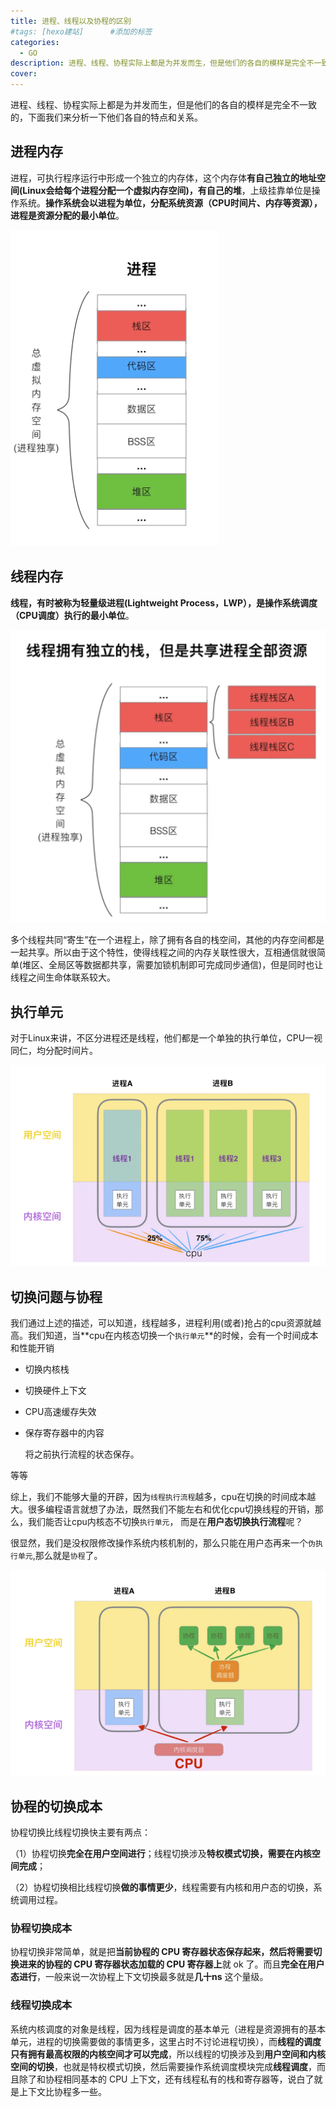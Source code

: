 ```yaml
---
title: 进程、线程以及协程的区别
#tags: [hexo建站]      #添加的标签
categories: 
  - GO
description: 进程、线程、协程实际上都是为并发而生，但是他们的各自的模样是完全不一致的。
cover: 
---
```


进程、线程、协程实际上都是为并发而生，但是他们的各自的模样是完全不一致的，下面我们来分析一下他们各自的特点和关系。



## 进程内存

进程，可执行程序运行中形成一个独立的内存体，这个内存体**有自己独立的地址空间(Linux会给每个进程分配一个虚拟内存空间)，有自己的堆**，上级挂靠单位是操作系统。**操作系统会以进程为单位，分配系统资源（CPU时间片、内存等资源），进程是资源分配的最小单位**。

![进程模型](https://raw.githubusercontent.com/OverCookkk/PicBed/master/blogImg/%E8%BF%9B%E7%A8%8B%E6%A8%A1%E5%9E%8B.png)



## 线程内存

**线程，有时被称为轻量级进程(Lightweight Process，LWP），是操作系统调度（CPU调度）执行的最小单位**。

![线程模型](https://raw.githubusercontent.com/OverCookkk/PicBed/master/blogImg/%E7%BA%BF%E7%A8%8B%E6%A8%A1%E5%9E%8B.png)

多个线程共同“寄生”在一个进程上，除了拥有各自的栈空间，其他的内存空间都是一起共享。所以由于这个特性，使得线程之间的内存关联性很大，互相通信就很简单(堆区、全局区等数据都共享，需要加锁机制即可完成同步通信)，但是同时也让线程之间生命体联系较大。



## 执行单元

对于Linux来讲，不区分进程还是线程，他们都是一个单独的执行单位，CPU一视同仁，均分配时间片。

![cpu分配时间片示意图](https://raw.githubusercontent.com/OverCookkk/PicBed/master/blogImg/cpu%E5%88%86%E9%85%8D%E6%97%B6%E9%97%B4%E7%89%87%E7%A4%BA%E6%84%8F%E5%9B%BE.png)



## 切换问题与协程

我们通过上述的描述，可以知道，线程越多，进程利用(或者)抢占的cpu资源就越高。我们知道，当**cpu在内核态切换一个`执行单元`**的时候，会有一个时间成本和性能开销

- 切换内核栈

- 切换硬件上下文

- CPU高速缓存失效

- 保存寄存器中的内容

  将之前执行流程的状态保存。

等等

综上，我们不能够大量的开辟，因为`线程执行流程`越多，cpu在切换的时间成本越大。很多编程语言就想了办法，既然我们不能左右和优化cpu切换线程的开销，那么，我们能否让cpu内核态不切换`执行单元`， 而是在**用户态切换执行流程**呢？

很显然，我们是没权限修改操作系统内核机制的，那么只能在用户态再来一个`伪执行单元`,那么就是`协程`了。

![CPU与协程示意图](https://raw.githubusercontent.com/OverCookkk/PicBed/master/blogImg/CPU%E4%B8%8E%E5%8D%8F%E7%A8%8B%E7%A4%BA%E6%84%8F%E5%9B%BE.png)

## 协程的切换成本

协程切换比线程切换快主要有两点：

（1）协程切换**完全在用户空间进行**；线程切换涉及**特权模式切换，需要在内核空间完成**；

（2）协程切换相比线程切换**做的事情更少**，线程需要有内核和用户态的切换，系统调用过程。

### 协程切换成本

协程切换非常简单，就是把**当前协程的 CPU 寄存器状态保存起来，然后将需要切换进来的协程的 CPU 寄存器状态加载的 CPU 寄存器上**就 ok 了。而且**完全在用户态进行**，一般来说一次协程上下文切换最多就是**几十ns** 这个量级。

### 线程切换成本

系统内核调度的对象是线程，因为线程是调度的基本单元（进程是资源拥有的基本单元，进程的切换需要做的事情更多，这里占时不讨论进程切换），而**线程的调度只有拥有最高权限的内核空间才可以完成**，所以线程的切换涉及到**用户空间和内核空间的切换**，也就是特权模式切换，然后需要操作系统调度模块完成**线程调度**，而且除了和协程相同基本的 CPU 上下文，还有线程私有的栈和寄存器等，说白了就是上下文比协程多一些。
